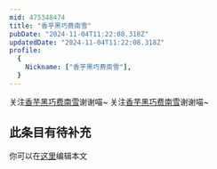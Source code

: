 ```yaml
---
mid: 475348474
title: "香芋黑巧费南雪"
pubDate: "2024-11-04T11:22:08.318Z"
updatedDate: "2024-11-04T11:22:08.318Z"
profile:
  {
    Nickname: ["香芋黑巧费南雪"],
  }
---
```


关注[香芋黑巧费南雪](https://space.bilibili.com/475348474)谢谢喵~ 关注[香芋黑巧费南雪](https://space.bilibili.com/475348474)谢谢喵~

## 此条目有待补充
你可以在[这里](https://github.com/Yuhanawa/VTuber.ICU-Content/edit/master/v/香芋黑巧费南雪/index.md)编辑本文
